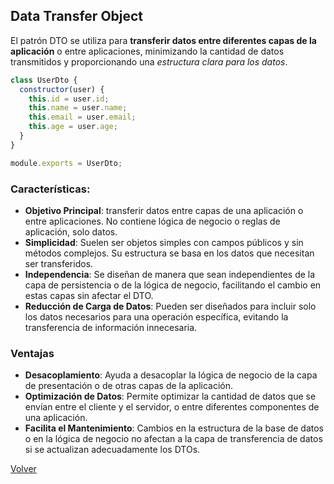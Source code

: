 
## Data Transfer Object

El patrón DTO se utiliza para __transferir datos entre diferentes capas de la aplicación__ o entre aplicaciones, minimizando la cantidad de datos transmitidos y proporcionando una _estructura clara para los datos_.

```javascript
class UserDto {
  constructor(user) {
    this.id = user.id;
    this.name = user.name;
    this.email = user.email;
    this.age = user.age;
  }
}

module.exports = UserDto;
```
### Características:

* __Objetivo Principal__: transferir datos entre capas de una aplicación o entre aplicaciones. No contiene lógica de negocio o reglas de aplicación, solo datos.
* __Simplicidad__: Suelen ser objetos simples con campos públicos y sin métodos complejos. Su estructura se basa en los datos que necesitan ser transferidos.
* __Independencia__: Se diseñan de manera que sean independientes de la capa de persistencia o de la lógica de negocio, facilitando el cambio en estas capas sin afectar el DTO.
* __Reducción de Carga de Datos__: Pueden ser diseñados para incluir solo los datos necesarios para una operación específica, evitando la transferencia de información innecesaria.

### Ventajas

* __Desacoplamiento__: Ayuda a desacoplar la lógica de negocio de la capa de presentación o de otras capas de la aplicación.
* __Optimización de Datos__: Permite optimizar la cantidad de datos que se envían entre el cliente y el servidor, o entre diferentes componentes de una aplicación.
* __Facilita el Mantenimiento__: Cambios en la estructura de la base de datos o en la lógica de negocio no afectan a la capa de transferencia de datos si se actualizan adecuadamente los DTOs.

[Volver](../readme.md)
